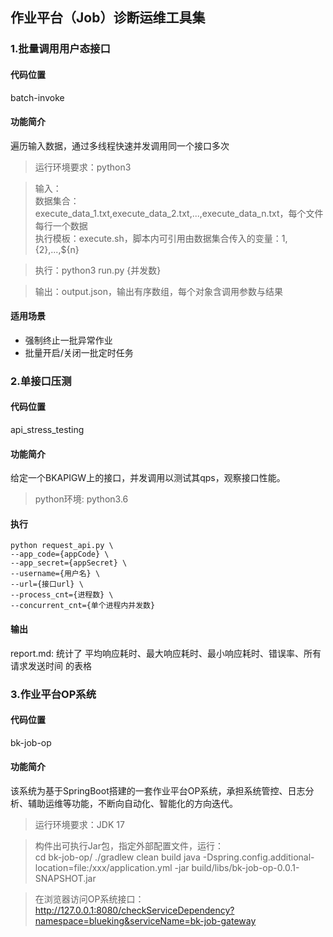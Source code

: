 ## 作业平台（Job）诊断运维工具集


### 1.批量调用用户态接口

#### 代码位置  
batch-invoke

#### 功能简介  
遍历输入数据，通过多线程快速并发调用同一个接口多次  

> 运行环境要求：python3

> 输入：  
> 数据集合：execute_data_1.txt,execute_data_2.txt,...,execute_data_n.txt，每个文件每行一个数据  
> 执行模板：execute.sh，脚本内可引用由数据集合传入的变量：${1},${2},...,${n}
> 
  
> 执行：python3 run.py {并发数}  
 
> 输出：output.json，输出有序数组，每个对象含调用参数与结果


#### 适用场景   
- 强制终止一批异常作业
- 批量开启/关闭一批定时任务

### 2.单接口压测

#### 代码位置

api_stress_testing

#### 功能简介

给定一个BKAPIGW上的接口，并发调用以测试其qps，观察接口性能。

> python环境: python3.6

#### 执行

```shell
python request_api.py \
--app_code={appCode} \
--app_secret={appSecret} \
--username={用户名} \
--url={接口url} \
--process_cnt={进程数} \
--concurrent_cnt={单个进程内并发数}
```

#### 输出

report.md: 统计了 平均响应耗时、最大响应耗时、最小响应耗时、错误率、所有请求发送时间 的表格


### 3.作业平台OP系统

#### 代码位置
bk-job-op

#### 功能简介
该系统为基于SpringBoot搭建的一套作业平台OP系统，承担系统管控、日志分析、辅助运维等功能，不断向自动化、智能化的方向迭代。

> 运行环境要求：JDK 17

> 构件出可执行Jar包，指定外部配置文件，运行：  
> cd bk-job-op/
> ./gradlew clean build
> java -Dspring.config.additional-location=file:/xxx/application.yml -jar build/libs/bk-job-op-0.0.1-SNAPSHOT.jar

> 在浏览器访问OP系统接口：
> http://127.0.0.1:8080/checkServiceDependency?namespace=blueking&serviceName=bk-job-gateway
